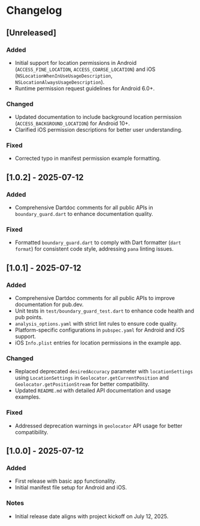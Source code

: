 # Changelog

## [Unreleased]
### Added
- Initial support for location permissions in Android (`ACCESS_FINE_LOCATION`, `ACCESS_COARSE_LOCATION`) and iOS (`NSLocationWhenInUseUsageDescription`, `NSLocationAlwaysUsageDescription`).
- Runtime permission request guidelines for Android 6.0+.

### Changed
- Updated documentation to include background location permission (`ACCESS_BACKGROUND_LOCATION`) for Android 10+.
- Clarified iOS permission descriptions for better user understanding.

### Fixed
- Corrected typo in manifest permission example formatting.

## [1.0.2] - 2025-07-12
### Added
- Comprehensive Dartdoc comments for all public APIs in `boundary_guard.dart` to enhance documentation quality.

### Fixed
- Formatted `boundary_guard.dart` to comply with Dart formatter (`dart format`) for consistent code style, addressing `pana` linting issues.

## [1.0.1] - 2025-07-12
### Added
- Comprehensive Dartdoc comments for all public APIs to improve documentation for pub.dev.
- Unit tests in `test/boundary_guard_test.dart` to enhance code health and pub points.
- `analysis_options.yaml` with strict lint rules to ensure code quality.
- Platform-specific configurations in `pubspec.yaml` for Android and iOS support.
- iOS `Info.plist` entries for location permissions in the example app.

### Changed
- Replaced deprecated `desiredAccuracy` parameter with `locationSettings` using `LocationSettings` in `Geolocator.getCurrentPosition` and `Geolocator.getPositionStream` for better compatibility.
- Updated `README.md` with detailed API documentation and usage examples.

### Fixed
- Addressed deprecation warnings in `geolocator` API usage for better compatibility.

## [1.0.0] - 2025-07-12
### Added
- First release with basic app functionality.
- Initial manifest file setup for Android and iOS.

### Notes
- Initial release date aligns with project kickoff on July 12, 2025.
